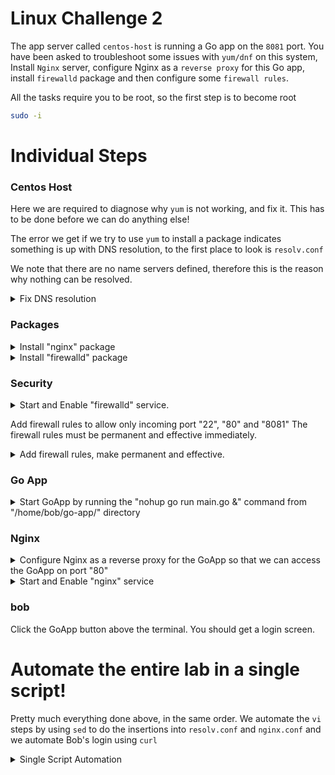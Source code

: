 # Linux Challenge 2

The app server called `centos-host` is running a Go app on the `8081` port. You have been asked to troubleshoot some issues with `yum/dnf` on this system, Install `Nginx` server, configure Nginx as a `reverse proxy` for this Go app, install `firewalld` package and then configure some `firewall rules`.

All the tasks require you to be root, so the first step is to become root

```bash
sudo -i
```

# Individual Steps

### Centos Host

Here we are required to diagnose why `yum` is not working, and fix it. This has to be done before we can do anything else!

The error we get if we try to use `yum` to install a package indicates something is up with DNS resolution, to the first place to look is `resolv.conf`

We note that there are no name servers defined, therefore this is the reason why nothing can be resolved.

<details>
<summary>Fix DNS resolution</summary>

```bash
vi /etc/resolv.conf
```

Add Google nameserver as the first line in the file and save

```
nameserver 8.8.8.8
```

</details>

### Packages

<details>
<summary>Install "nginx" package</summary>

```bash
yum install -y nginx
```
</details>

<details>
<summary>Install "firewalld" package</summary>

```bash
yum install -y firewalld
```
</details>

### Security

<details>
<summary>Start and Enable "firewalld" service.</summary>

```bash
systemctl enable firewalld
systemctl start firewalld
```
</details>

Add firewall rules to allow only incoming port "22", "80" and "8081"
The firewall rules must be permanent and effective immediately.

<details>
<summary>Add firewall rules, make permanent and effective.</summary>

```bash
firewall-cmd --zone=public --add-port=80/tcp --permanent
firewall-cmd --zone=public --add-port=8081/tcp --permanent
firewall-cmd --zone=public --add-port=22/tcp --permanent
firewall-cmd --reload
```
</details>

### Go App

<details>
<summary>Start GoApp by running the "nohup go run main.go &" command from "/home/bob/go-app/" directory</summary>

**Note** As of June 2024 there is an issue with the golang installation and you may see errors performing this step. Until it is fixed, use the following workaround:

```
sudo yum reinstall -y golang golang-bin
```

Run the go app.

```bash
pushd /home/bob/go-app
nohup go run main.go &
popd
```

Although the command prompt will return immediately because the process has been started as a background task, it will take 2-3 minutes before it is actually running due to the time it takes to compile. While that is happening, do the nginx configuration.

</details>

### Nginx

<details>
<summary>Configure Nginx as a reverse proxy for the GoApp so that we can access the GoApp on port "80"</summary>

The GoApp itself is listening on port `8081`. By configuring nginx as a reverse proxy listening on port `80` we can redirect the port `80` request somwhere else, in this case on the same machine but on port `8081`.

```bash
vi /etc/nginx/nginx.conf
```

We need to create a new `location` stanza for the root path within the `server {` stanza and redirect anything arriving there to the go app which is running on `http://localhost:8081`. For this we use a [proxy_pass](https://docs.nginx.com/nginx/admin-guide/web-server/reverse-proxy/#:~:text=other%20than%20HTTP.-,Passing%20a%20Request%20to%20a%20Proxied%20Server,-When%20NGINX%20proxies) directive within the `location` stanza.

The existing server stanza looks like this

```text
    server {
        listen       80;
        listen       [::]:80;
        server_name  _;
        root         /usr/share/nginx/html;

        # Load configuration files for the default server block.
        include /etc/nginx/default.d/*.conf;

        error_page 404 /404.html;
        location = /404.html {
        }

        error_page 500 502 503 504 /50x.html;
        location = /50x.html {
        }
    }
```

Within this, insert the new location stanza so it looks like this

```text
    server {
        listen       80;
        listen       [::]:80;
        server_name  _;
        root         /usr/share/nginx/html;

        # Load configuration files for the default server block.
        include /etc/nginx/default.d/*.conf;

        location = / {
            proxy_pass  http://localhost:8081;
        }

        error_page 404 /404.html;
        location = /404.html {
        }

        error_page 500 502 503 504 /50x.html;
        location = /50x.html {
        }
    }
```

</details>

<details>
<summary>Start and Enable "nginx" service</summary>

```bash
systemctl enable nginx
systemctl start nginx
```
</details>

### bob

Click the GoApp button above the terminal. You should get a login screen.

# Automate the entire lab in a single script!

Pretty much everything done above, in the same order. We automate the `vi` steps by using `sed` to do the insertions into `resolv.conf` and `nginx.conf` and we automate Bob's login using `curl`

<details>
<summary>Single Script Automation</summary>

First, become root

```bash
sudo -i
```

Then

```bash
{
# Paste this entire script to the command prompt.
# When it completes, press the check button.

#################################
#
# Centos Host
#
#################################

## Fix yum DNS errors by inserting google nameserver
# Can't use sed -i here as we get "Device or resource busy"
sed '1inameserver 8.8.8.8' /etc/resolv.conf > /tmp/resolv.conf
# Can't use cp or mv for the same reason
cat  /tmp/resolv.conf > /etc/resolv.conf

#################################
#
# Packages
#
#################################

yum install -y nginx firewalld

#################################
#
# Security
#
#################################

# Start and Enable "firewalld" service.
systemctl enable firewalld
systemctl start firewalld
# Add firewall rules to allow only incoming port "22", "80" and "8081" and make permanent
firewall-cmd --zone=public --add-port=80/tcp --permanent
firewall-cmd --zone=public --add-port=8081/tcp --permanent
firewall-cmd --zone=public --add-port=22/tcp --permanent
firewall-cmd --reload

#################################
#
# GoApp
#
#################################

# Compile and run go-app from "/home/bob/go-app/" directory
# Do the compile in the foreground so as not to have to poll a background task for completion
pushd /home/bob/go-app
go build -o go-app .
nohup ./go-app &

popd

#################################
#
# Nginx
#
#################################

# Configure Nginx as a reverse proxy for the GoApp so that we can access the GoApp on port "80"
# Do this by inserting a location stanza for root path at line 47 specifying the proxy pass to the go app
sed -i '47i\        location / {\n\            proxy_pass  http://localhost:8081;\n        }\n' /etc/nginx/nginx.conf

# Start nginx
systemctl enable nginx
systemctl start nginx

#################################
#
# bob
#
#################################

# bob is able to login into GoApp using username "test" and password "test"
if curl -s -u test:test http://localhost:80 > /dev/null
then
    echo
    echo "Success! Bob logged in!"
    echo "Press 'Check' button to complete lab"
else
    echo
    echo "Bob cannot log in!"
fi
}
```
</details>